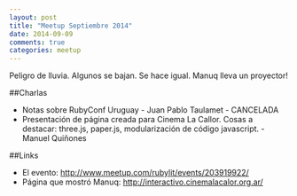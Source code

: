 ```yaml
---
layout: post
title: "Meetup Septiembre 2014"
date: 2014-09-09
comments: true
categories: meetup
---
```


Peligro de lluvia. Algunos se bajan. Se hace igual. Manuq lleva un proyector!

##Charlas

* Notas sobre RubyConf Uruguay - Juan Pablo Taulamet - CANCELADA
* Presentación de página creada para Cinema La Callor. Cosas a destacar: three.js, paper.js, modularización de código javascript. - Manuel Quiñones  

##Links

* El evento: <http://www.meetup.com/rubylit/events/203919922/>
* Página que mostró Manuq: <http://interactivo.cinemalacalor.org.ar/>
